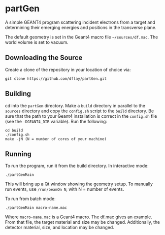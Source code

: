# partGen

A simple GEANT4 program scattering incident electrons from a target and 
determining their emerging energies and positions in the transverse plane.

The default geometry is set in the Geant4 macro file `~/sources/df.mac`.  The world volume is set to vacuum. 

## Downloading the Source 

Create a clone of the repository in your location of choice via: 

```
git clone https://github.com/dflay/partGen.git 
```

## Building 

cd into the `partGen` directory.  Make a `build` directory in parallel to the `sources` directory and 
copy the `config.sh` script to the `build` directory. Be sure that the path to your Geant4 installation 
is correct in the `config.sh` file (see the `-DGEANT4_DIR` variable).  Run the following: 

```
cd build 
./config.sh 
make -jN (N = number of cores of your machine) 
```

## Running 

To run the program, run it from the build directory.  In interactive mode: 

```
./partGenMain 
```

This will bring up a Qt window showing the geometry setup.  To manually run events, use `/run/beamOn N`, with N = number of events. 

To run from batch mode: 

```
./partGenMain macro-name.mac
```

Where `macro-name.mac` is a Geant4 macro.  The df.mac gives an example.  From that file, the target material and size may be changed. 
Additionally, the detector material, size, and location may be changed.
 
